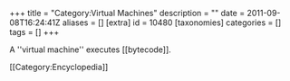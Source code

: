+++
title = "Category:Virtual Machines"
description = ""
date = 2011-09-08T16:24:41Z
aliases = []
[extra]
id = 10480
[taxonomies]
categories = []
tags = []
+++

A ''virtual machine'' executes [[bytecode]].

[[Category:Encyclopedia]]
